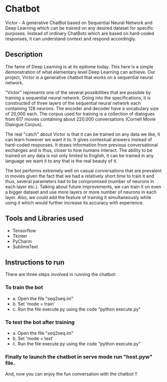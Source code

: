 # Chatbot
Victor - A generative ChatBot based on Sequential Neural Network and Deep Learning which can be trained on any desired dataset for specific purposes. Instead of ordinary ChatBots which are based on hard-coded responses, it can understand context and respond accordingly.

## Description
The fame of Deep Learning is at its epitome today. This here is a simple demonstration of what elementary level Deep Learning can achieve.
Our project, Victor is a generative chatbot that works on a sequential neural network. 

"Victor" represents one of the several possibilities that are possible by training a sequential neural network. Going into the specifications, it is constructed of three layers of the sequential neural network each containing 128 neurons. The encoder and decoder have a vocabulary size of 20,000 each. The corpus used for training is a collection of dialogues from 617 movies containing about 220,000 conversations (Cornell Movie Dialogue Corpus).  

The real "catch" about Victor is that it can be trained on any data we like, it can learn however we want it to. It gives contextual answers instead of hard-coded responses. It draws information from previous conversational exchanges and is thus, closer to how humans interact. The ability to be trained on any data is not only limited to English, it can be trained in any language we want it to any that is the real beauty of it. 

The bot performs extremely well on casual conversations that are prevalent in movies given the fact that we had a relatively short time to train it and thus, several parameters had to be compromised (number of neurons in each layer etc.). Talking about future improvements, we can train it on even a bigger dataset and use more layers or more number of neurons in each layer. Also, we could add the feature of training it simultaneously while using it which would further increase its accuracy with experience.

## Tools and Libraries used

- Tensorflow
- Tkinter
- PyCharm
- SublimeText

## Instructions to run
There are three steps involved in running the chatbot:

### To train the bot 
- a. Open the file "seq2seq.ini" 
- b. Set 'mode = train' 
- c. Run the file execute.py using the code "python execute.py"

### To test the bot after training
- a. Open the file "seq2seq.ini" 
- b. Set 'mode = test' 
- c. Run the file execute.py using the code "python execute.py"

### Finally to launch the chatbot in serve mode run "host.pyw" file.

And, now you can enjoy the fun conversation with the chatbot !!
